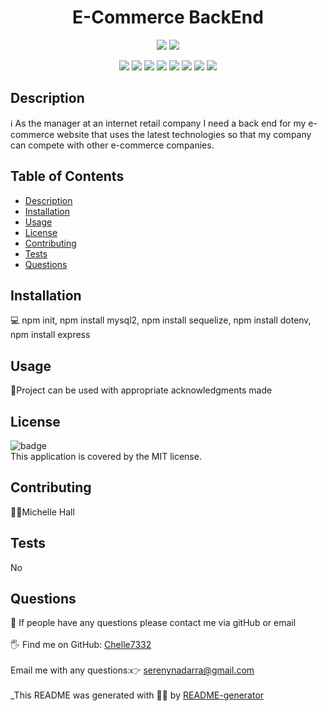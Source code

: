
<h1 align="center">E-Commerce BackEnd</h1>
<p align="center">
    <img src="https://img.shields.io/github/repo-size/Chelle77322/e-commerce" />
    <img src = "https://img.shields.io/badge/license-MIT-brightgreen"<br />
</p>
 <p align="center">
    <img src="https://img.shields.io/badge/Javascript-yellow" />
    <img src="https://img.shields.io/badge/jQuery-blue"  />
    <img src="https://img.shields.io/badge/-node.js-green" />
    <img src="https://img.shields.io/badge/-inquirer-red" >
     <img src="https://img.shields.io/badge/-sequelize-blue" >
      <img src="https://img.shields.io/badge/-express-yellow" >
    <img src="https://img.shields.io/badge/-Insomnia-lightgrey" />
    <img src="https://img.shields.io/badge/-json-orange" />
</p>


## Description
ℹ️ As the manager at an internet retail company I need a back end for my e-commerce website that uses the latest technologies
so that my company can compete with other e-commerce companies.

## Table of Contents
- [Description](#description)
- [Installation](#installation)
- [Usage](#usage)
- [License](#license)
- [Contributing](#contributing)
- [Tests](#tests)
- [Questions](#questions)
## Installation
💻 npm init, npm install mysql2, npm install sequelize, npm install dotenv, npm install express
## Usage
📖Project can be used with  appropriate acknowledgments made
## License
![badge](https://img.shields.io/badge/license-MIT-brightgreen)
<br />
This application is covered by the MIT license. 
## Contributing
🙋‍♀️Michelle Hall
## Tests
 No
## Questions
🤔 If people have any questions please contact me via gitHub or email<br />
<br />
🖐️ Find me on GitHub: [Chelle7332](https://github.com/Chelle7332)<br />
<br />
 Email me with any questions:👉 serenynadarra@gmail.com<br /><br />
_This README was generated with 🤸‍♀️ by [README-generator](https://github.com/Chelle77322/README-Generator)
    
